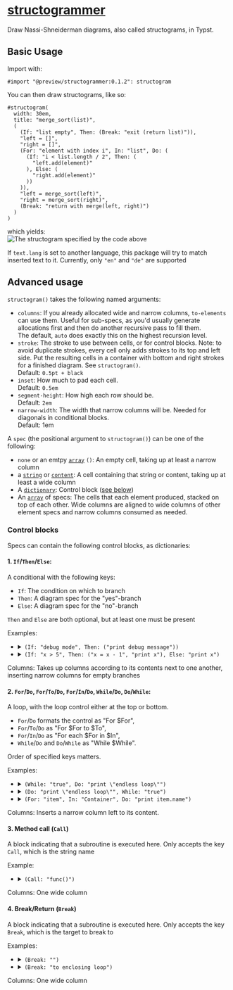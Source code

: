 # [structogrammer](https://gitlab.com/czarlie/structogrammer)

Draw Nassi-Shneiderman diagrams, also called structograms, in Typst.

## Basic Usage

Import with:
```typ
#import "@preview/structogrammer:0.1.2": structogram
```

You can then draw structograms, like so:
```typ
#structogram(
  width: 30em,
  title: "merge_sort(list)",
  (
    (If: "list empty", Then: (Break: "exit (return list)")),
    "left = []",
    "right = []",
    (For: "element with index i", In: "list", Do: (
      (If: "i < list.length / 2", Then: (
        "left.add(element)"
      ), Else: (
        "right.add(element)"
      ))
    )),
    "left = merge_sort(left)",
    "right = merge_sort(right)",
    (Break: "return with merge(left, right)")
  )
)
```
which yields:<br>
![The structogram specified by the code above](https://gitlab.com/czarlie/structogrammer/-/raw/master/examples/merge-sort.svg)

If `text.lang` is set to another language, this package will try to match inserted text to it. Currently, only `"en"` and `"de"` are supported

## Advanced usage

`structogram()` takes the following named arguments:
- `columns`:        If you already allocated wide and narrow columns, `to-elements`
                    can use them. Useful for sub-specs, as you'd usually generate
                    allocations first and then do another recursive pass to fill them. <br>
                    The default, `auto` does exactly this on the highest recursion level.
- `stroke`:         The stroke to use between cells, or for control blocks.
                    Note: to avoid duplicate strokes, every cell only adds strokes to
                    its top and left side. Put the resulting cells in a container with
                    bottom and right strokes for a finished diagram. See `structogram()`. <br>
                    Default: `0.5pt + black`
- `inset`:          How much to pad each cell. <br> Default: `0.5em`
- `segment-height`: How high each row should be. <br> Default: `2em`
- `narrow-width`:   The width that narrow columns will be. Needed for diagonals in
                    conditional blocks. <br>
                    Default: 1em

A `spec` (the positional argument to `structogram()`) can be one of the following:
- `none` or an emtpy [`array`](https://typst.app/docs/reference/foundations/array/) `()`:
  An empty cell,
  taking up at least a narrow column
- a [`string`](https://typst.app/docs/reference/foundations/str/) or [`content`](https://typst.app/docs/reference/foundations/content/):
  A cell containing that string or content,
  taking up at least a wide column
- A [`dictionary`](https://typst.app/docs/reference/foundations/dictionary/):
  Control block ([see below](#control-blocks))
- An [`array`](https://typst.app/docs/reference/foundations/array/) of specs:
  The cells that each element produced,
  stacked on top of each other. Wide columns
  are aligned to wide columns of other element
  specs and narrow columns consumed as needed.

### Control blocks

Specs can contain the following control blocks, as dictionaries:
#### 1. `If`/`Then`/`Else`:

  A conditional with the following keys:

  - `If`: The condition on which to branch
  - `Then`: A diagram spec for the "yes"-branch
  - `Else`: A diagram spec for the "no"-branch

  `Then` and `Else` are both optional, but at least one must be present

  Examples: <ul>
  <li><details>
    <summary><code>(If: "debug mode", Then: ("print debug message"))</code></summary>
    <img src="https://gitlab.com/czarlie/structogrammer/-/raw/master/examples/if-then.svg", alt="Structogram with an if-branch that prints a debug message if the condition debug mode is met">
  </details></li>
  <li><details>
    <summary><code>(If: "x > 5", Then: ("x = x - 1", "print x"), Else: "print x")</code></summary>
    <img src="https://gitlab.com/czarlie/structogrammer/-/raw/master/examples/if-then-else.svg", alt="Structogram with an if-branch that decrements and prints x if x is smaller than 5 or else just prints x">
  </details></li>
  </ul>

  Columns: Takes up columns according to its contents next to one another,
  inserting narrow columns for empty branches

#### 2. `For`/`Do`, `For`/`To`/`Do`, `For`/`In`/`Do`, `While`/`Do`, `Do`/`While`:

  A loop, with the loop control either at the top or bottom.

  - `For`/`Do` formats the control as "For $For",
  - `For`/`To`/`Do` as "For $For to $To",
  - `For`/`In`/`Do` as "For each $For in $In",
  - `While`/`Do` and `Do`/`While` as "While $While".

  Order of specified keys matters.

  Examples:<ul>
  <li><details>
    <summary><code>(While: "true", Do: "print \"endless loop\"")</code></summary>
    <img src="https://gitlab.com/czarlie/structogrammer/-/raw/master/examples/while-do.svg", alt="Structogram that prints &quot;endless loop&quot; forever (while condition true). This is an entry-controlled loop">
  </details></li>
  <li><details>
    <summary><code>(Do: "print \"endless loop\"", While: "true")</code></summary>
    <img src="https://gitlab.com/czarlie/structogrammer/-/raw/master/examples/do-while.svg", alt="Structogram that does the same but with an exit-controlled loop">
  </details></li>
  <li><details>
    <summary><code>(For: "item", In: "Container", Do: "print item.name")</code></summary>
    <img src="https://gitlab.com/czarlie/structogrammer/-/raw/master/examples/for-in.svg", alt="Structogram that iterates over each item in a container and prints the item name">
  </details></li>
  </ul>

  Columns: Inserts a narrow column left to its content.

#### 3. Method call (`Call`)

  A block indicating that a subroutine is executed here.
  Only accepts the key `Call`, which is the string name

  Example:<ul>
  <li><details>
    <summary><code>(Call: "func()")</code></summary>
    <img src="https://gitlab.com/czarlie/structogrammer/-/raw/master/examples/call.svg", alt="Structogram that calls the &quot;func&quot; function">
  </details></li>
  </ul>

  Columns: One wide column

#### 4. Break/Return (`Break`)

  A block indicating that a subroutine is executed here.
  Only accepts the key `Break`, which is the target to break to

  Examples:<ul>
  <li><details>
    <summary><code>(Break: "")</code></summary>
    <img src="https://gitlab.com/czarlie/structogrammer/-/raw/master/examples/break.svg", alt="Structogram that indicates interrupting the control flow">
  </details></li>
  <li><details>
    <summary><code>(Break: "to enclosing loop")</code></summary>
    <img src="https://gitlab.com/czarlie/structogrammer/-/raw/master/examples/break-to.svg", alt="Structogram that indicates interrupting the control flow, returning to the enclosing loop">
  </details></li>
  </ul>

  Columns: One wide column
